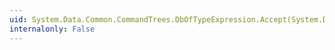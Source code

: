 ```yaml
---
uid: System.Data.Common.CommandTrees.DbOfTypeExpression.Accept(System.Data.Common.CommandTrees.DbExpressionVisitor)
internalonly: False
---
```

